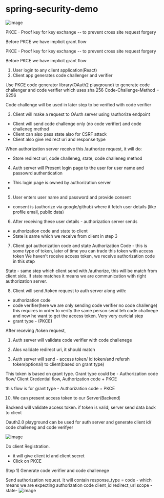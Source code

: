 # spring-security-demo




![image](https://github.com/user-attachments/assets/a76624cf-e177-4e1b-9f36-6773834b1945)

PKCE - Proof key for key exchange
 -- to prevent cross site request forgery


Before PKCE we have implicit grant flow


PKCE - Proof key for key exchange
 -- to prevent cross site request forgery


Before PKCE we have implicit grant flow


1) User login to any client application(React)
2) Client app generates code challenger and verifier

Use PKCE code generator library(OAuth2 playground) to generate code challenger and code verifier which uses sha 256
Code-Challenge-Method = S256

Code challenge will be used in later step to be verified with code verifier

3) Client will make a request to OAuth server using /authorize endpoint
- Client will send code challenge only (no code verifier) and code challeneg method
- Client can also pass state also for CSRF attack
- Client also give redirect uri and response type

When authorization server receive this /authorize request, it will do:

- Store redirect uri, code challeneg, state, code challeneg method

4) Auth server will Present login page to the user for user name and passowrd authentication
- This login page is owned by authorization server
-

5) User enters user name and password and provide consent
- consent is (authorize via google/github) where it fetch user details (like profile email, public data)

6) After receiving these user details - authorization server sends 
- authorization code and state to client
- State is same which we receive from client in step 3


7) Client got authorization code and state
Authorization Code - this is some type of token, later of time you can trade this token with access token
We haven't receive access token, we receive authorization code in this step

State - same step which client send with /authorize, this will be match from client side. If state matches
it means we are communication with right authorization server.

8) Client will send /token request to auth server along with:
- authorization code
- code verifier(here we are only sending code verifier no code challenge)
this requires in order to verify the same person send teh code challnege and now he want to get the access token. Very very curicial step
- grant type - (PKCE)

After receving /token request, 
1) Auth server will validate code verifier with code challenege
2) Alos validate redirect uri, it should match

9) Auth server will send - access token/ id token/and refersh token(optional) to client(based on grant type)

This token is based on grant type.
Grant type could be - Authorization code flow/ Client Credential flow,  Authorization code + PKCE

this flow is for grant type - Authorization code + PKCE


10) We can present access token to our Server(Backend)

Backend will validate access token. if token is valid, server send data back to client


Oauth2.0 playground can be used for auth server and generate client id/ code challeneg and code verifyer


![image](https://github.com/user-attachments/assets/fb530327-64e7-4dc3-97da-b7b936ae7d2a)

Do client Registration.
- it will give client id and client secret
- Click on PKCE

Step 1) Generate code verifier and code challenege

Send authorization request.
It will contain 
response_type = code - which means we are expecting authorization code
client_id
redirect_url
scope - 
state- 
![image](https://github.com/user-attachments/assets/01bfb2ef-24ec-41f9-8b8a-e76f3e2bcedd)

  


